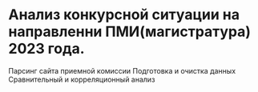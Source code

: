 # Анализ конкурсной ситуации на направленни ПМИ(магистратура) 2023 года.
  
 Парсинг сайта приемной комиссии
 Подготовка и очистка данных
 Сравнительный и корреляционный анализ
